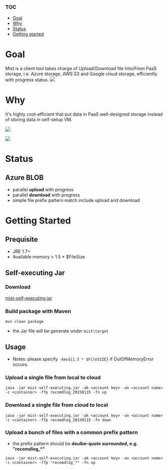 ### TOC
* [Goal](#goal)
* [Why](#why)
* [Status](#status)
* [Getting started](#getting-started)

# Goal
Mist is a client tool takes charge of Upload/Download file Into/From PaaS storage, i.e. Azure storage, AWS S3 and Google cloud storage, efficiently with progress status.
![](https://drive.google.com/uc?id=0B78KhWqVkVmtU0tJTGVHaHJTN0E)

# Why
It's highly cost-efficient that put data in PaaS well-designed storage instead of storing data in self-setup VM.

![](https://drive.google.com/uc?id=0B78KhWqVkVmtTkFmOXN4cEpka2s)

![](https://drive.google.com/uc?id=0B78KhWqVkVmtVXFUOGdWbG1mcVk)

# Status
## Azure BLOB
* parallel **upload** with progress
* parallel **download** with progress
* simple file prefix pattern match include upload and download

# Getting Started
## Prequisite
* JRE 1.7+
* Available memory > 1.5 * $FileSize

## Self-executing Jar
### Download
[mist-self-executing.jar](https://github.com/VenRaaS/mist/blob/master/mist/target/mist-self-executing.jar?raw=true)

### Build package with Maven 
`mvn clean package`
* the Jar file will be generate under `mist\target`

## Usage
* Notes: please specify `-Xmx${1.5 * $FileSIZE}` if OutOfMemoryError occurs.

### Upload a single file from local to cloud
```
java -jar mist-self-executing.jar -ak <account key> -an <account name> -c <container> -ffp recomdlog_20150115 -fn up
```
### Download a single file from cloud to local
```
java -jar mist-self-executing.jar -ak <account key> -an <account name> -c <container> -ffp recomdlog_20150115 -fn down
```
### Upload a bunch of files with a common prefix pattern
* the prefix pattern should be **doulbe-quote surrounded, e.g. "recomdlog_*"**
```
java -jar mist-self-executing.jar -ak <account key> -an <account name> -c <container> -ffp "recomdlog_*" -fn up
```
